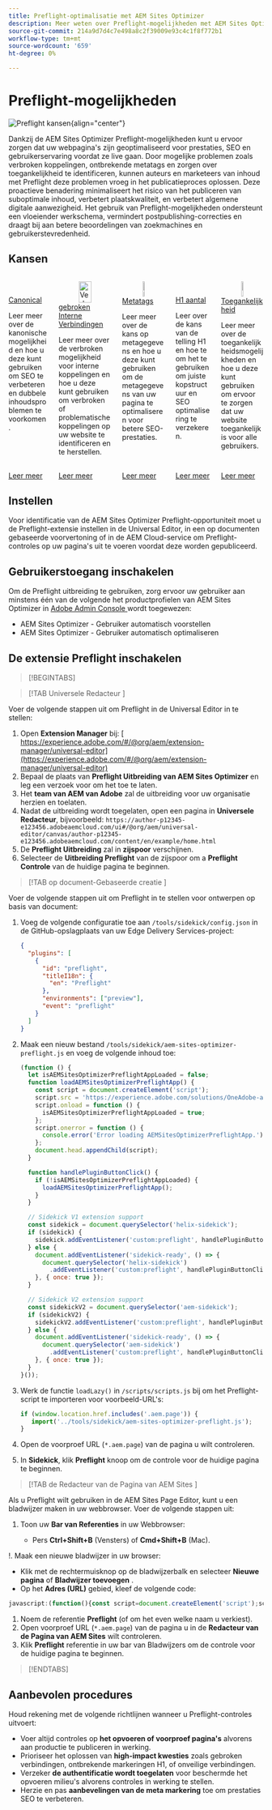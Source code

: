 ```yaml
---
title: Preflight-optimalisatie met AEM Sites Optimizer
description: Meer weten over Preflight-mogelijkheden met AEM Sites Optimizer?
source-git-commit: 214a9d7d4c7e498a8c2f39009e93c4c1f8f772b1
workflow-type: tm+mt
source-wordcount: '659'
ht-degree: 0%

---
```



# Preflight-mogelijkheden

![ Preflight kansen ](./assets/preflight/hero.png){align="center"}

Dankzij de AEM Sites Optimizer Preflight-mogelijkheden kunt u ervoor zorgen dat uw webpagina&#39;s zijn geoptimaliseerd voor prestaties, SEO en gebruikerservaring voordat ze live gaan. Door mogelijke problemen zoals verbroken koppelingen, ontbrekende metatags en zorgen over toegankelijkheid te identificeren, kunnen auteurs en marketeers van inhoud met Preflight deze problemen vroeg in het publicatieproces oplossen. Deze proactieve benadering minimaliseert het risico van het publiceren van suboptimale inhoud, verbetert plaatskwaliteit, en verbetert algemene digitale aanwezigheid. Het gebruik van Preflight-mogelijkheden ondersteunt een vloeiender werkschema, vermindert postpublishing-correcties en draagt bij aan betere beoordelingen van zoekmachines en gebruikerstevredenheid.

## Kansen

<!-- CARDS

* ../documentation/opportunities/invalid-or-missing-metadata.md
  {title=Canonical}
  {image=../assets/common/card-link.png}
* ../documentation/opportunities/broken-internal-links.md
  {title=Broken Internal Links}
  {image=../assets/common/card-link.png}
* ../documentation/opportunities/invalid-or-missing-metadata.md
  {title=Metatags}
  {image=../assets/common/card-code.png}
* ../documentation/opportunities/invalid-or-missing-metadata.md
  {title=H1 count}
  {image=../assets/common/card-code.png}
* ../documentation/opportunities/accessibility-issues.md
  {title=Accessibility}
  {image=../assets/common/card-puzzle.png}

-->
<!-- START CARDS HTML - DO NOT MODIFY BY HAND -->
<div class="columns">
    <div class="column is-half-tablet is-half-desktop is-one-third-widescreen" aria-label="Canonical">
        <div class="card" style="height: 100%; display: flex; flex-direction: column; height: 100%;">
            <div class="card-image">
                <figure class="image x-is-16by9">
                    <a href="../documentation/opportunities/invalid-or-missing-metadata.md" title="Canonical" target="_blank" rel="referrer">
                        <img class="is-bordered-r-small" src="../assets/common/card-link.png" alt="Canonical"
                             style="width: 100%; aspect-ratio: 16 / 9; object-fit: cover; overflow: hidden; display: block; margin: auto;">
                    </a>
                </figure>
            </div>
            <div class="card-content is-padded-small" style="display: flex; flex-direction: column; flex-grow: 1; justify-content: space-between;">
                <div class="top-card-content">
                    <p class="headline is-size-6 has-text-weight-bold">
                        <a href="../documentation/opportunities/invalid-or-missing-metadata.md" target="_blank" rel="referrer" title="Canonical"> Canonical </a>
                    </p>
                    <p class="is-size-6">Leer meer over de kanonische mogelijkheid en hoe u deze kunt gebruiken om SEO te verbeteren en dubbele inhoudsproblemen te voorkomen.</p>
                </div>
                <a href="../documentation/opportunities/invalid-or-missing-metadata.md" target="_blank" rel="referrer" class="spectrum-Button spectrum-Button--outline spectrum-Button--primary spectrum-Button--sizeM" style="align-self: flex-start; margin-top: 1rem;">
                    <span class="spectrum-Button-label has-no-wrap has-text-weight-bold"> Leer meer </span>
                </a>
            </div>
        </div>
    </div>
    <div class="column is-half-tablet is-half-desktop is-one-third-widescreen" aria-label="Broken Internal Links">
        <div class="card" style="height: 100%; display: flex; flex-direction: column; height: 100%;">
            <div class="card-image">
                <figure class="image x-is-16by9">
                    <a href="../documentation/opportunities/broken-internal-links.md" title="Verbroken interne koppelingen" target="_blank" rel="referrer">
                        <img class="is-bordered-r-small" src="../assets/common/card-link.png" alt="Verbroken interne koppelingen"
                             style="width: 100%; aspect-ratio: 16 / 9; object-fit: cover; overflow: hidden; display: block; margin: auto;">
                    </a>
                </figure>
            </div>
            <div class="card-content is-padded-small" style="display: flex; flex-direction: column; flex-grow: 1; justify-content: space-between;">
                <div class="top-card-content">
                    <p class="headline is-size-6 has-text-weight-bold">
                        <a href="../documentation/opportunities/broken-internal-links.md" target="_blank" rel="referrer" title="Verbroken interne koppelingen"> gebroken Interne Verbindingen </a>
                    </p>
                    <p class="is-size-6">Leer meer over de verbroken mogelijkheid voor interne koppelingen en hoe u deze kunt gebruiken om verbroken of problematische koppelingen op uw website te identificeren en te herstellen.</p>
                </div>
                <a href="../documentation/opportunities/broken-internal-links.md" target="_blank" rel="referrer" class="spectrum-Button spectrum-Button--outline spectrum-Button--primary spectrum-Button--sizeM" style="align-self: flex-start; margin-top: 1rem;">
                    <span class="spectrum-Button-label has-no-wrap has-text-weight-bold"> Leer meer </span>
                </a>
            </div>
        </div>
    </div>
    <div class="column is-half-tablet is-half-desktop is-one-third-widescreen" aria-label="Metatags">
        <div class="card" style="height: 100%; display: flex; flex-direction: column; height: 100%;">
            <div class="card-image">
                <figure class="image x-is-16by9">
                    <a href="../documentation/opportunities/invalid-or-missing-metadata.md" title="Metatags" target="_blank" rel="referrer">
                        <img class="is-bordered-r-small" src="../assets/common/card-code.png" alt="Metatags"
                             style="width: 100%; aspect-ratio: 16 / 9; object-fit: cover; overflow: hidden; display: block; margin: auto;">
                    </a>
                </figure>
            </div>
            <div class="card-content is-padded-small" style="display: flex; flex-direction: column; flex-grow: 1; justify-content: space-between;">
                <div class="top-card-content">
                    <p class="headline is-size-6 has-text-weight-bold">
                        <a href="../documentation/opportunities/invalid-or-missing-metadata.md" target="_blank" rel="referrer" title="Metatags"> Metatags </a>
                    </p>
                    <p class="is-size-6">Leer meer over de kans op metagegevens en hoe u deze kunt gebruiken om de metagegevens van uw pagina te optimaliseren voor betere SEO-prestaties.</p>
                </div>
                <a href="../documentation/opportunities/invalid-or-missing-metadata.md" target="_blank" rel="referrer" class="spectrum-Button spectrum-Button--outline spectrum-Button--primary spectrum-Button--sizeM" style="align-self: flex-start; margin-top: 1rem;">
                    <span class="spectrum-Button-label has-no-wrap has-text-weight-bold"> Leer meer </span>
                </a>
            </div>
        </div>
    </div>
    <div class="column is-half-tablet is-half-desktop is-one-third-widescreen" aria-label="H1 count">
        <div class="card" style="height: 100%; display: flex; flex-direction: column; height: 100%;">
            <div class="card-image">
                <figure class="image x-is-16by9">
                    <a href="../documentation/opportunities/invalid-or-missing-metadata.md" title="Aantal H1" target="_blank" rel="referrer">
                        <img class="is-bordered-r-small" src="../assets/common/card-code.png" alt="Aantal H1"
                             style="width: 100%; aspect-ratio: 16 / 9; object-fit: cover; overflow: hidden; display: block; margin: auto;">
                    </a>
                </figure>
            </div>
            <div class="card-content is-padded-small" style="display: flex; flex-direction: column; flex-grow: 1; justify-content: space-between;">
                <div class="top-card-content">
                    <p class="headline is-size-6 has-text-weight-bold">
                        <a href="../documentation/opportunities/invalid-or-missing-metadata.md" target="_blank" rel="referrer" title="Aantal H1"> H1 aantal </a>
                    </p>
                    <p class="is-size-6">Leer over de kans van de telling H1 en hoe te om het te gebruiken om juiste kopstructuur en SEO optimalisering te verzekeren.</p>
                </div>
                <a href="../documentation/opportunities/invalid-or-missing-metadata.md" target="_blank" rel="referrer" class="spectrum-Button spectrum-Button--outline spectrum-Button--primary spectrum-Button--sizeM" style="align-self: flex-start; margin-top: 1rem;">
                    <span class="spectrum-Button-label has-no-wrap has-text-weight-bold"> Leer meer </span>
                </a>
            </div>
        </div>
    </div>
    <div class="column is-half-tablet is-half-desktop is-one-third-widescreen" aria-label="Accessibility">
        <div class="card" style="height: 100%; display: flex; flex-direction: column; height: 100%;">
            <div class="card-image">
                <figure class="image x-is-16by9">
                    <a href="../documentation/opportunities/accessibility-issues.md" title="Toegankelijkheid" target="_blank" rel="referrer">
                        <img class="is-bordered-r-small" src="../assets/common/card-puzzle.png" alt="Toegankelijkheid"
                             style="width: 100%; aspect-ratio: 16 / 9; object-fit: cover; overflow: hidden; display: block; margin: auto;">
                    </a>
                </figure>
            </div>
            <div class="card-content is-padded-small" style="display: flex; flex-direction: column; flex-grow: 1; justify-content: space-between;">
                <div class="top-card-content">
                    <p class="headline is-size-6 has-text-weight-bold">
                        <a href="../documentation/opportunities/accessibility-issues.md" target="_blank" rel="referrer" title="Toegankelijkheid"> Toegankelijkheid </a>
                    </p>
                    <p class="is-size-6">Leer meer over de toegankelijkheidsmogelijkheden en hoe u deze kunt gebruiken om ervoor te zorgen dat uw website toegankelijk is voor alle gebruikers.</p>
                </div>
                <a href="../documentation/opportunities/accessibility-issues.md" target="_blank" rel="referrer" class="spectrum-Button spectrum-Button--outline spectrum-Button--primary spectrum-Button--sizeM" style="align-self: flex-start; margin-top: 1rem;">
                    <span class="spectrum-Button-label has-no-wrap has-text-weight-bold"> Leer meer </span>
                </a>
            </div>
        </div>
    </div>

</div>
<!-- END CARDS HTML - DO NOT MODIFY BY HAND -->

## Instellen

Voor identificatie van de AEM Sites Optimizer Preflight-opportuniteit moet u de Preflight-extensie instellen in de Universal Editor, in een op documenten gebaseerde voorvertoning of in de AEM Cloud-service om Preflight-controles op uw pagina&#39;s uit te voeren voordat deze worden gepubliceerd.

## Gebruikerstoegang inschakelen

Om de Preflight uitbreiding te gebruiken, zorg ervoor uw gebruiker aan minstens één van de volgende het productprofielen van AEM Sites Optimizer in [ Adobe Admin Console ](https://adminconsole.adobe.com) wordt toegewezen:

* AEM Sites Optimizer - Gebruiker automatisch voorstellen
* AEM Sites Optimizer - Gebruiker automatisch optimaliseren

## De extensie Preflight inschakelen

>[!BEGINTABS]

>[!TAB  Universele Redacteur ]

Voer de volgende stappen uit om Preflight in de Universal Editor in te stellen:

1. Open **Extension Manager** bij:
   [ https://experience.adobe.com/#/@org/aem/extension-manager/universal-editor](https://experience.adobe.com/#/@org/aem/extension-manager/universal-editor)
1. Bepaal de plaats van **Preflight Uitbreiding van AEM Sites Optimizer** en leg een verzoek voor om het toe te laten.
1. Het **team van AEM van Adobe** zal de uitbreiding voor uw organisatie herzien en toelaten.
1. Nadat de uitbreiding wordt toegelaten, open een pagina in **Universele Redacteur**, bijvoorbeeld:
   `https://author-p12345-e123456.adobeaemcloud.com/ui#/@org/aem/universal-editor/canvas/author-p12345-e123456.adobeaemcloud.com/content/en/example/home.html`
1. De **Preflight Uitbreiding** zal in **zijspoor** verschijnen.
1. Selecteer de **Uitbreiding Preflight** van de zijspoor om a **Preflight Controle** van de huidige pagina te beginnen.

>[!TAB  op document-Gebaseerde creatie ]

Voer de volgende stappen uit om Preflight in te stellen voor ontwerpen op basis van document:

1. Voeg de volgende configuratie toe aan `/tools/sidekick/config.json` in de GitHub-opslagplaats van uw Edge Delivery Services-project:

   ```json
   {
     "plugins": [
       {
         "id": "preflight",
         "titleI18n": {
           "en": "Preflight"
         },
         "environments": ["preview"],
         "event": "preflight"
       }
     ]
   }
   ```

1. Maak een nieuw bestand `/tools/sidekick/aem-sites-optimizer-preflight.js` en voeg de volgende inhoud toe:

   ```javascript
   (function () {
     let isAEMSitesOptimizerPreflightAppLoaded = false;
     function loadAEMSitesOptimizerPreflightApp() {
       const script = document.createElement('script');
       script.src = 'https://experience.adobe.com/solutions/OneAdobe-aem-sites-optimizer-preflight-mfe/static-assets/resources/sidekick/client.js?source=plugin';
       script.onload = function () {
         isAEMSitesOptimizerPreflightAppLoaded = true;
       };
       script.onerror = function () {
         console.error('Error loading AEMSitesOptimizerPreflightApp.');
       };
       document.head.appendChild(script);
     }
   
     function handlePluginButtonClick() {
       if (!isAEMSitesOptimizerPreflightAppLoaded) {
         loadAEMSitesOptimizerPreflightApp();
       }
     }
   
     // Sidekick V1 extension support
     const sidekick = document.querySelector('helix-sidekick');
     if (sidekick) {
       sidekick.addEventListener('custom:preflight', handlePluginButtonClick);
     } else {
       document.addEventListener('sidekick-ready', () => {
         document.querySelector('helix-sidekick')
           .addEventListener('custom:preflight', handlePluginButtonClick);
       }, { once: true });
     }
   
     // Sidekick V2 extension support
     const sidekickV2 = document.querySelector('aem-sidekick');
     if (sidekickV2) {
       sidekickV2.addEventListener('custom:preflight', handlePluginButtonClick);
     } else {
       document.addEventListener('sidekick-ready', () => {
         document.querySelector('aem-sidekick')
           .addEventListener('custom:preflight', handlePluginButtonClick);
       }, { once: true });
     }
   }());
   ```

1. Werk de functie `loadLazy()` in `/scripts/scripts.js` bij om het Preflight-script te importeren voor voorbeeld-URL&#39;s:

   ```javascript
   if (window.location.href.includes('.aem.page')) {
      import('../tools/sidekick/aem-sites-optimizer-preflight.js');
   }
   ```

1. Open de voorproef URL (`*.aem.page`) van de pagina u wilt controleren.
1. In **Sidekick**, klik **Preflight** knoop om de controle voor de huidige pagina te beginnen.

>[!TAB  de Redacteur van de Pagina van AEM Sites ]

Als u Preflight wilt gebruiken in de AEM Sites Page Editor, kunt u een bladwijzer maken in uw webbrowser. Voer de volgende stappen uit:

1. Toon uw **Bar van Referenties** in uw Webbrowser:

   * Pers **Ctrl+Shift+B** (Vensters) of **Cmd+Shift+B** (Mac).

!. Maak een nieuwe bladwijzer in uw browser:

* Klik met de rechtermuisknop op de bladwijzerbalk en selecteer **Nieuwe pagina** of **Bladwijzer toevoegen** .
* Op het **Adres (URL)** gebied, kleef de volgende code:

```javascript
javascript:(function(){const script=document.createElement('script');script.src='https://experience.adobe.com/solutions/OneAdobe-aem-sites-optimizer-preflight-mfe/static-assets/resources/sidekick/client.js?source=bookmarklet&target-source=aem-cloud-service';document.head.appendChild(script);})();
```

1. Noem de referentie **Preflight** (of om het even welke naam u verkiest).
1. Open voorproef URL (`*.aem.page`) van de pagina u in de **Redacteur van de Pagina van AEM Sites** wilt controleren.
1. Klik **Preflight** referentie in uw bar van Bladwijzers om de controle voor de huidige pagina te beginnen.

>[!ENDTABS]

## Aanbevolen procedures

Houd rekening met de volgende richtlijnen wanneer u Preflight-controles uitvoert:

* Voer altijd controles op **het opvoeren of voorproef pagina&#39;s** alvorens aan productie te publiceren in werking.
* Prioriseer het oplossen van **high-impact kwesties** zoals gebroken verbindingen, ontbrekende markeringen H1, of onveilige verbindingen.
* Verzeker **de authentificatie wordt toegelaten** voor beschermde het opvoeren milieu&#39;s alvorens controles in werking te stellen.
* Herzie en pas **aanbevelingen van de meta markering** toe om prestaties SEO te verbeteren.
